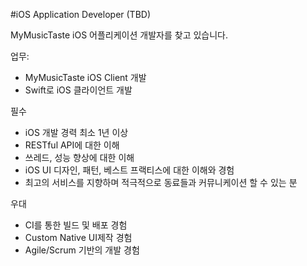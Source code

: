 #iOS Application Developer (TBD)  

MyMusicTaste iOS 어플리케이션 개발자를 찾고 있습니다.

업무:
- MyMusicTaste iOS Client 개발 
- Swift로 iOS 클라이언트 개발

필수
- iOS 개발 경력 최소 1년 이상
- RESTful API에 대한 이해
- 쓰레드, 성능 향상에 대한 이해
- iOS UI 디자인, 패턴, 베스트 프랙티스에 대한 이해와 경험
- 최고의 서비스를 지향하며 적극적으로 동료들과 커뮤니케이션 할 수 있는 분

우대
- CI를 통한 빌드 및 배포 경험
- Custom Native UI제작 경험
- Agile/Scrum 기반의 개발 경험
